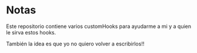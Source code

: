 # Notas

Este repositorio contiene varios customHooks para ayudarme a mi y a quien le sirva estos hooks.

También la idea es que yo no quiero volver a escribirlos!!